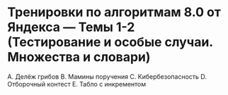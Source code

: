 # Тренировки по алгоритмам 8.0 от Яндекса — Темы 1-2 (Тестирование и особые случаи. Множества и словари)

A. Делёж грибов
B. Мамины поручения
C. Кибербезопасность
D. Отборочный контест
E. Табло с инкрементом